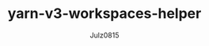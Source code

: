---
layout: post
repolink: "https://github.com/julz0815/yarnv3-workspaces-helper"
title: "yarn-v3-workspaces-helper"
description: "Creates `yarn.lock` files for each workspace to make the whole project scannable with Veracode's SCA solution. this is specifically for yarn version 3 and higher  "
author: "Julz0815"
author-link: "https://github.com/julz0815/"
content-type: "software_composition_analysis"
repo: "github"
repo_title: "yarn-v3-workspaces-helper"
---